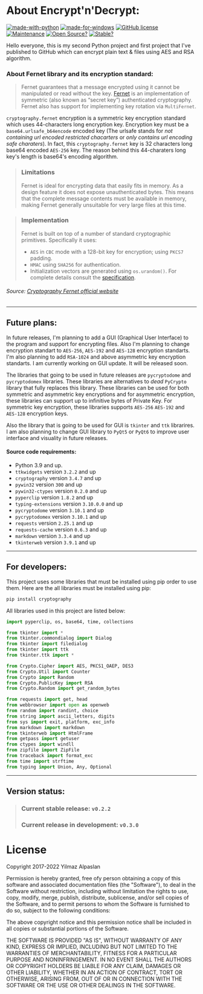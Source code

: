 # About Encrypt'n'Decrypt:
[![made-with-python](https://img.shields.io/badge/Made%20With-Python%203%2E9%2E7-396F9E.svg?style=plastic)](https://www.python.org/)
[![made-for-windows](https://img.shields.io/badge/Made%20For-Windows-00A4E3.svg?style=plastic)](https://www.microsoft.com/)
[![GitHub license](https://img.shields.io/badge/License-MIT-A10000?style=plastic)](https://github.com/Yilmaz4/Encrypt-n-Decrypt/blob/master/LICENSE)
[![Maintenance](https://img.shields.io/badge/Maintained%3F-Partially-ffc700.svg?style=plastic)](https://GitHub.com/Yilmaz4/Encrypt-n-Decrypt/graphs/commit-activity)
[![Open Source?](https://img.shields.io/badge/Open%20source%3F-Of%20course%21%20%E2%9D%A4-3C9E44.svg?style=plastic)](https://GitHub.com/Yilmaz4/Encrypt-n-Decrypt/graphs/commit-activity)
[![Stable?](https://img.shields.io/badge/Release-v0%2E2%2E2%20%7C%20Stable-3C9E44.svg?style=plastic)](https://GitHub.com/Yilmaz4/Encrypt-n-Decrypt/graphs/commit-activity)

[//]: <> (009e0a Stable | ffc700 Prerelease | ff0000 Beta)

Hello everyone, this is my second Python project and first project that I've published to GitHub which can encrypt plain text & files using AES and RSA algorithm.

### About **Fernet** library and its encryption standard:
>Fernet guarantees that a message encrypted using it cannot be manipulated or read without the key. [Fernet](https://github.com/fernet/spec/) is an implementation of symmetric (also known as “secret key”) authenticated cryptography. Fernet also has support for implementing key rotation via `MultiFernet`.

`cryptography.fernet` encryption is a symmetric key encryption standard which uses 44-characters long encryption key. Encryption key must be a `base64.urlsafe_b64encode` encoded key (The urlsafe stands for *not containing url encoded restricted chacarters* or *only contains url encoding safe charaters*). In fact, this `cryptography.fernet` key is 32 characters long base64 encoded `AES-256` key. The reason behind this 44-charaters long key's length is base64's encoding algorithm. 
> ### Limitations
> Fernet is ideal for encrypting data that easily fits in memory. As a design feature it does not expose unauthenticated bytes. This means that the complete message contents must be available in memory, making Fernet generally unsuitable for very large files at this time.

> ### Implementation
> Fernet is built on top of a number of standard cryptographic primitives. Specifically it uses:
> - `AES` in `CBC` mode with a 128-bit key for encryption; using `PKCS7` padding.
> - `HMAC` using `SHA256` for authentication.
> - Initialization vectors are generated using `os.urandom()`.
> For complete details consult the [specification](https://github.com/fernet/spec/blob/master/Spec.md).

###### Source: [Cryptography Fernet official website](https://cryptography.io/en/latest/fernet/)

---
## Future plans:
In future releases, I'm planning to add a GUI (Graphical User Interface) to the program and support for encrypting files. Also I'm planning to change encryption standart to `AES-256`, `AES-192` and `AES-128` encryption standarts. I'm also planning to add `RSA-1024` and above asymmetric key encryption standarts. I am currently working on GUI update. It will be released soon.

The libraries that going to be used in future releases are `pycryptodome` and `pycryptodomex` libraries. These libraries are alternatives to *dead* `PyCrypto` library that fully replaces this library. These libraries can be used for both symmetric and asymmetric key encryptions and for asymmetric encryption, these libraries can support up to infinitive bytes of Private Key. For symmetric key encryption, these libraries supports `AES-256` `AES-192` and `AES-128` encryption keys.

Also the library that is going to be used for GUI is `tkinter` and `ttk` librarires. I am also planning to change GUI library to `PyQt5` or `PyQt6` to improve user interface and visuality in future releases.

#### Source code requirements:
- Python 3.9 and up.
- `ttkwidgets` version `3.2.2` and up
- `cryptography` version `3.4.7` and up
- `pywin32` version `300` and up
- `pywin32-ctypes` version `0.2.0` and up
- `pyperclip` version `1.8.2` and up
- `typing-extensions` version `3.10.0.0` and up
- `pycryptodome` version `3.10.1` and up
- `pycryptodomex` version `3.10.1` and up
- `requests` version `2.25.1` and up
- `requests-cache` version `0.6.3` and up
- `markdown` version `3.3.4` and up
- `tkinterweb` version `3.9.1` and up
---
## For developers:
This project uses some libraries that must be installed using pip order to use them. Here are the all libraries must be installed using pip:
```python
pip install cryptography
```
All libraries used in this project are listed below:
```python
import pyperclip, os, base64, time, collections

from tkinter import *
from tkinter.commondialog import Dialog
from tkinter import filedialog
from tkinter import ttk
from tkinter.ttk import *

from Crypto.Cipher import AES, PKCS1_OAEP, DES3
from Crypto.Util import Counter
from Crypto import Random
from Crypto.PublicKey import RSA
from Crypto.Random import get_random_bytes

from requests import get, head
from webbrowser import open as openweb
from random import randint, choice
from string import ascii_letters, digits
from sys import exit, platform, exc_info
from markdown import markdown
from tkinterweb import HtmlFrame
from getpass import getuser
from ctypes import windll
from zipfile import ZipFile
from traceback import format_exc
from time import strftime
from typing import Union, Any, Optional
```
---
## Version status:
>### Current stable release: `v0.2.2`
>
>### Current release in development: `v0.3.0`

# License

Copyright 2017-2022 Yilmaz Alpaslan

Permission is hereby granted, free ofy person obtaining a copy of this
software and associated documentation files (the "Software"), to deal in the Software
without restriction, including without limitation the rights to use, copy, modify,
merge, publish, distribute, sublicense, and/or sell copies of the Software, and to
permit persons to whom the Software is furnished to do so, subject to the following
conditions:

The above copyright notice and this permission notice shall be included in all copies
or substantial portions of the Software.

THE SOFTWARE IS PROVIDED "AS IS", WITHOUT WARRANTY OF ANY KIND, EXPRESS OR IMPLIED,
INCLUDING BUT NOT LIMITED TO THE WARRANTIES OF MERCHANTABILITY, FITNESS FOR A
PARTICULAR PURPOSE AND NONINFRINGEMENT. IN NO EVENT SHALL THE AUTHORS OR COPYRIGHT
HOLDERS BE LIABLE FOR ANY CLAIM, DAMAGES OR OTHER LIABILITY, WHETHER IN AN ACTION
OF CONTRACT, TORT OR OTHERWISE, ARISING FROM, OUT OF OR IN CONNECTION WITH THE
SOFTWARE OR THE USE OR OTHER DEALINGS IN THE SOFTWARE.
